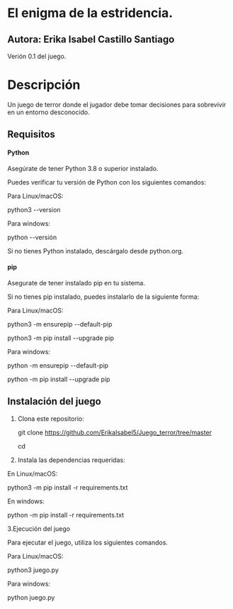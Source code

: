 # El enigma de la estridencia.

## Autora: Erika Isabel Castillo Santiago

Verión 0.1 del juego.

# Descripción

Un juego de terror donde el jugador debe tomar decisiones para sobrevivir en un entorno desconocido.

## Requisitos

#### Python

Asegúrate de tener Python 3.8 o superior instalado.

Puedes verificar tu versión de Python con los siguientes comandos:

Para Linux/macOS:

python3 --version

Para windows:

python --versión

Si no tienes Python instalado, descárgalo desde python.org.

#### pip

Asegurate de tener instalado pip en tu sistema.

Si no tienes pip instalado, puedes instalarlo de la siguiente forma:

Para Linux/macOS:

python3 -m ensurepip --default-pip

python3 -m pip install --upgrade pip

Para windows: 

python -m ensurepip --default-pip

python -m pip install --upgrade pip


## Instalación del juego

1. Clona este repositorio:

   git clone https://github.com/ErikaIsabel5/Juego_terror/tree/master

   cd <nombre del repositorio>

2. Instala las dependencias requeridas:

En Linux/macOS:

python3 -m pip install -r requirements.txt

En windows:

python -m pip install -r requirements.txt

3.Ejecución del juego

Para ejecutar el juego, utiliza los siguientes comandos.

Para Linux/macOS:

python3 juego.py

Para windows:

python juego.py

